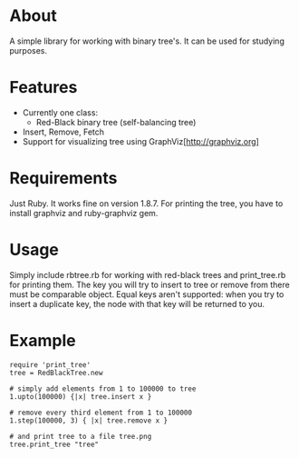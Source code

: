 About
=====

A simple library for working with binary tree's.
    It can be used for studying purposes.

Features
========

*   Currently one class:
    *   Red-Black binary tree (self-balancing tree)
* Insert, Remove, Fetch
* Support for visualizing tree using GraphViz[http://graphviz.org]

Requirements
============

Just Ruby. It works fine on version 1.8.7.
    For printing the tree, you have to install graphviz and ruby-graphviz gem.

Usage
=====

Simply include rbtree.rb for working with red-black trees and print_tree.rb for printing them.
    The key you will try to insert to tree or remove from there must be comparable object.
    Equal keys aren't supported: when you try to insert a duplicate key, the node with that key will be returned to you.

Example
=======
    require 'print_tree'
    tree = RedBlackTree.new

    # simply add elements from 1 to 100000 to tree
    1.upto(100000) {|x| tree.insert x }

    # remove every third element from 1 to 100000
    1.step(100000, 3) { |x| tree.remove x }

    # and print tree to a file tree.png
    tree.print_tree "tree"
